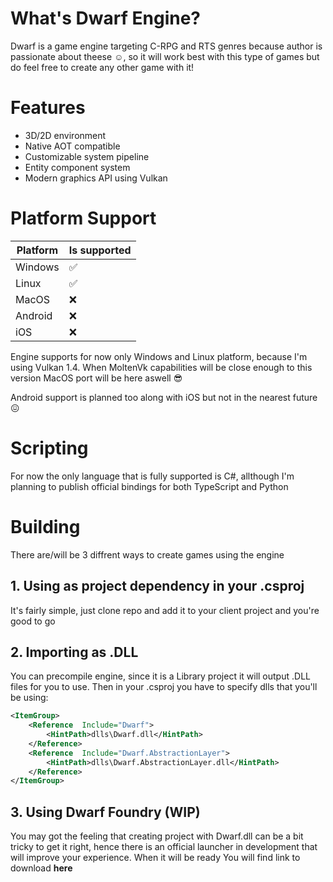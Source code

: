 # What's Dwarf Engine?

Dwarf is a game engine targeting C-RPG and RTS genres because author is
passionate about theese :relaxed:, so it will work best with this type of games
but do feel free to create any other game with it!

# Features

- 3D/2D environment
- Native AOT compatible
- Customizable system pipeline
- Entity component system
- Modern graphics API using Vulkan

# Platform Support

| Platform | Is supported       |
| -------- | ------------------ |
| Windows  | :white_check_mark: |
| Linux    | :white_check_mark: |
| MacOS    | :x:                |
| Android  | :x:                |
| iOS      | :x:                |

Engine supports for now only Windows and Linux platform, because I'm using
Vulkan 1.4. When MoltenVk capabilities will be close enough to this version
MacOS port will be here aswell :sunglasses:

Android support is planned too along with iOS but not in the nearest future
:confounded:

# Scripting

For now the only language that is fully supported is C#, allthough I'm planning
to publish official bindings for both TypeScript and Python

# Building

There are/will be 3 diffrent ways to create games using the engine

## 1. Using as project dependency in your .csproj

It's fairly simple, just clone repo and add it to your client project and you're
good to go

## 2. Importing as .DLL

You can precompile engine, since it is a Library project it will output .DLL
files for you to use. Then in your .csproj you have to specify dlls that you'll
be using:

```xml
<ItemGroup>
	<Reference  Include="Dwarf">
		<HintPath>dlls\Dwarf.dll</HintPath>
	</Reference>
	<Reference  Include="Dwarf.AbstractionLayer">
		<HintPath>dlls\Dwarf.AbstractionLayer.dll</HintPath>
	</Reference>
</ItemGroup>
```

## 3. Using Dwarf Foundry (WIP)

You may got the feeling that creating project with Dwarf.dll can be a bit tricky
to get it right, hence there is an official launcher in development that will
improve your experience. When it will be ready You will find link to download
<b>here</b>
